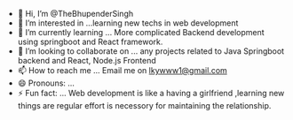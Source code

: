 - 👋 Hi, I’m @TheBhupenderSingh
- 👀 I’m interested in ...learning new techs in web development
- 🌱 I’m currently learning ... More complicated Backend development using springboot and React framework.
- 💞️ I’m looking to collaborate on ... any projects related to Java Springboot backend and React, Node.js Frontend
- 📫 How to reach me ... Email me on lkywww1@gmail.com
- 😄 Pronouns: ...
- ⚡ Fun fact: ... Web development is like a having a girlfriend ,learning new things are regular effort is necessory for maintaining the relationship.

<!---
TheBhupenderSingh/TheBhupenderSingh is a ✨ special ✨ repository because its `README.md` (this file) appears on your GitHub profile.
You can click the Preview link to take a look at your changes.
--->
